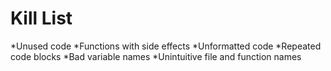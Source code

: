 Kill List
=========
*Unused code
*Functions with side effects
*Unformatted code
*Repeated code blocks
*Bad variable names
*Unintuitive file and function names

